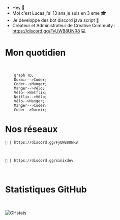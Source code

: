 - Hey 👋 
- Moi c'est Lucas j'ai 13 ans je suis en 3 eme 🎓
- Je développe des bot discord java script 🤖
- Créateur et Administrateur de Creative Commuity : https://discord.gg/FyUWB8UNR8 💻

<h1> Mon quotidien </h1>

<br>

```mermaid 
    graph TD;
    Dormir-->Coder;
    Coder-->Manger;
    Manger-->Vélo;
    Vélo-->Netflix;
    Netflix-->Vélo;
    Vélo-->Manger;
    Manger-->Coder;
    Coder-->Dormir;
```

<h1> Nos réseaux </h1>

<a href="https://cdn.discordapp.com/attachments/835539728840785930/1041088062702235809/banniere_creative_v2.png"></a>

    🧪 | https://discord.gg/FyUWB8UNR8
<br> 

    🔭 | https://discord.gg/sinixdev

<br> 

<h1> Statistiques GitHub </h1>
<br>


![GHstats](https://github-readme-stats.vercel.app/api?username=leenfant&show_icons=true&hide_border=false&title_color=3B1F94f&icon_color=FFE500&bg_color=09131B&text_color=ffffff&border_color=0c1a25)
